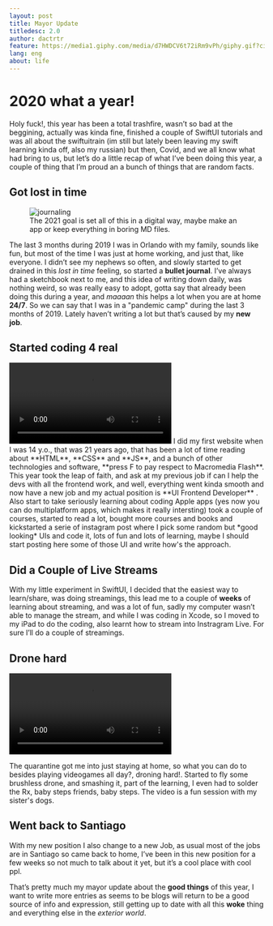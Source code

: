 ```yaml
---
layout: post
title: Mayor Update
titledesc: 2.0
author: dactrtr
feature: https://media1.giphy.com/media/d7HWDCV6t72iRm9vPh/giphy.gif?cid=ecf05e474dzbhwjkn39x1cwk4j59xe95vqmbiqnyrpi63bl5&rid=giphy.gif
lang: eng
about: life
---
```


# 2020 what a year!

Holy fuck!, this year has been a total trashfire, wasn’t so bad at the beggining, actually was kinda fine, finished a couple of SwiftUI tutorials and was all about the swiftuitrain (im still but lately been leaving my swift learning kinda off, also my russian) but then, Covid, and we all know what had bring to us, but let’s do a little recap of what I’ve been doing this year, a couple of thing that I’m proud an a bunch of things that are random facts.

## Got lost in time

<figure class="figimg">
   <img src="https://i.imgur.com/dcPukb8.jpg" alt="journaling">
<figcaption>
The 2021 goal is set all of this in a digital way, maybe make an app or keep everything in boring MD files.
</figcaption>
</figure>

The last 3 months during 2019 I was in Orlando with my family, sounds like fun, but most of the time I was just at home working, and just that, like everyone. I didn’t see my nephews so often, and slowly started to get drained in this _lost in time_ feeling, so started a **bullet journal**. I’ve always had a sketchbook next to me, and this idea of writing down daily, was nothing weird, so was really easy to adopt, gotta say that already been doing this during a year, and _maaaan_ this helps a lot when you are at home **24/7**. So we can say that I was in a "pandemic camp" during the last 3 months of 2019. Lately haven’t writing a lot but that’s caused by my **new job**.

## Started coding 4 real

<video width="320" height="auto" controls >
	<source src="https://i.imgur.com/350e0BG.mp4">
	Your crappy browser, or mobile, doesn't support video tag.
</video>
I did my first website when I was 14 y.o., that was 21 years ago, that has been a lot of time reading about **HTML**, **CSS** and **JS**, and a bunch of other technologies and software, **press F to pay respect to Macromedia Flash**. This year took the leap of faith, and ask at my previous job if can I help the devs with all the frontend work, and well, everything went kinda smooth and now have a new job and my actual position is **UI Frontend Developer** . Also start to take seriously learning about coding Apple apps (yes now you can do multiplatform apps, which makes it really intersting) took a couple of courses, started to read a lot, bought more courses and books and kickstarted a serie of instagram post where I pick some random but *good looking* UIs and code it, lots of fun and lots of learning, maybe I should start posting here some of those UI and write how's the approach.

## Did a Couple of Live Streams

With my little experiment in SwiftUI, I decided that the easiest way to learn/share, was doing streamings, this lead me to a couple of **weeks** of learning about streaming, and was a lot of fun, sadly my computer wasn’t able to manage the stream, and while I was coding in Xcode, so I moved to my iPad to do the coding, also learnt how to stream into Instragram Live. For sure I’ll do a couple of streamings.

## Drone hard

<video width="320" height="auto" controls >
	<source src="https://i.imgur.com/nHzKtZV.mp4">
	Your crappy browser, or mobile, doesn't support video tag.
</video>

The quarantine got me into just staying at home, so what you can do to besides playing videogames all day?, droning hard!. Started to fly some brushless drone, and smashing it, part of the learning, I even had to solder the Rx, baby steps friends, baby steps. The video is a fun session with my sister's dogs.

## Went back to Santiago

With my new position I also change to a new Job, as usual most of the jobs are in Santiago so came back to home, I’ve been in this new position for a few weeks so not much to talk about it yet, but it’s a cool place with cool ppl.

That’s pretty much my mayor update about the **good things** of this year, I want to write more entries as seems to be blogs will return to be a good source of info and expression, still getting up to date with all this **woke** thing and everything else in the _exterior world_.
